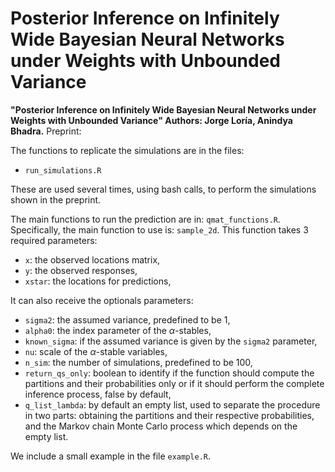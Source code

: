 # Posterior Inference on Infinitely Wide Bayesian Neural Networks under Weights with Unbounded Variance

**"Posterior Inference on Infinitely Wide Bayesian Neural Networks under Weights with Unbounded Variance" Authors: Jorge Loría, Anindya Bhadra.** 
Preprint: []()

The functions to replicate the simulations are in the files: 
- `run_simulations.R`

These are used several times, using bash calls, to perform the simulations shown in the preprint.

The main functions to run the prediction are in: `qmat_functions.R`. Specifically, the main function to use is: `sample_2d`. This function takes 3 required parameters:

- `x`: the observed locations matrix,
- `y`: the observed responses,
- `xstar`: the locations for predictions,
 
It can also receive the optionals parameters: 
- `sigma2`: the assumed variance, predefined to be 1,
- `alpha0`: the index parameter of the $\alpha$-stables,
- `known_sigma`: if the assumed variance is given by the `sigma2` parameter,
- `nu`: scale of the $\alpha$-stable variables,
- `n_sim`: the number of simulations, predefined to be 100,
- `return_qs_only`: boolean to identify if the function should compute the partitions and their probabilities only or if it should perform the complete inference process, false by default,
- `q_list_lambda`: by default an empty list, used to separate the procedure in two parts: obtaining the partitions and their respective probabilities, and the Markov chain Monte Carlo process which depends on the empty list.

We include a small example in the file `example.R`.

